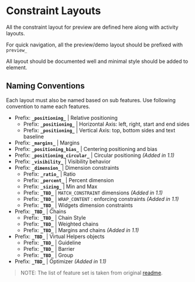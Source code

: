 Constraint Layouts
==================
All the constraint layout for preview are defined here along with activity layouts.

For quick navigation, all the preview/demo layout should be prefixed with `preview_`

All layout should be documented well and minimal style should be added to element.

Naming Conventions
---------------------
Each layout must also be named based on sub features. Use following convention to name each features.

- Prefix: **`_positioning_`** | Relative positioning
  * Prefix: **`_positioning_`** | Horizontal Axis: left, right, start and end sides
  * Prefix: **`_positioning_`** | Vertical Axis: top, bottom sides and text baseline
- Prefix: **`_margins_`** | Margins
- Prefix: **`_positioning_bias_`** | Centering positioning and bias
- Prefix: **`_positioning_circular_`** | Circular positioning _(Added in 1.1)_
- Prefix: **`_visibility_`** | Visibility behavior
- Prefix: **`_dimension_`** | Dimension constraints
  * Prefix: **`_ratio_`** | Ratio
  * Prefix: **`_percent_`** | Percent dimension
  * Prefix: **`_sizing_`** | Min and Max
  * Prefix: **`_TBD_`** | `MATCH_CONSTRAINT` dimensions _(Added in 1.1)_
  * Prefix: **`_TBD_`** | `WRAP_CONTENT` : enforcing constraints _(Added in 1.1)_
  * Prefix: **`_TBD_`** | Widgets dimension constraints
- Prefix: **`_TBD_`** | Chains
  * Prefix: **`_TBD_`** | Chain Style
  * Prefix: **`_TBD_`** | Weighted chains
  * Prefix: **`_TBD_`** | Margins and chains _(Added in 1.1)_
- Prefix: **`_TBD_`** | Virtual Helpers objects
  * Prefix: **`_TBD_`** | Guideline
  * Prefix: **`_TBD_`** | Barrier
  * Prefix: **`_TBD_`** | Group
- Prefix: **`_TBD_`** | Optimizer _(Added in 1.1)_

> NOTE: The list of feature set is taken from original [readme](https://github.com/amardeshbd/android-constraint-layout-cheatsheet/blob/master/README.md).